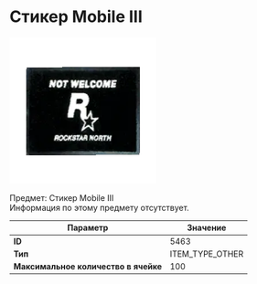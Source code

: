# Стикер Mobile III

![Item Image](../img/5463.webp?raw=true)

Предмет: Стикер Mobile III<br>Информация по этому предмету отсутствует.


| Параметр | Значение |
|----------|----------|
| **ID** | 5463 |
| **Тип** | ITEM_TYPE_OTHER |
| **Максимальное количество в ячейке** | 100 |

